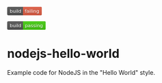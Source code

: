 <svg xmlns="http://www.w3.org/2000/svg" width="81" height="20"><linearGradient id="a" x2="0" y2="100%"><stop offset="0" stop-color="#bbb" stop-opacity=".1"/><stop offset="1" stop-opacity=".1"/></linearGradient><rect rx="3" width="81" height="20" fill="#555"/><rect rx="3" x="37" width="44" height="20" fill="#e05d44"/><path fill="#e05d44" d="M37 0h4v20h-4z"/><rect rx="3" width="81" height="20" fill="url(#a)"/><g fill="#fff" text-anchor="middle" font-family="DejaVu Sans,Verdana,Geneva,sans-serif" font-size="11"><text x="19.5" y="15" fill="#010101" fill-opacity=".3">build</text><text x="19.5" y="14">build</text><text x="58" y="15" fill="#010101" fill-opacity=".3">failing</text><text x="58" y="14">failing</text></g></svg>

<svg xmlns="http://www.w3.org/2000/svg" width="90" height="20"><linearGradient id="a" x2="0" y2="100%"><stop offset="0" stop-color="#bbb" stop-opacity=".1"/><stop offset="1" stop-opacity=".1"/></linearGradient><rect rx="3" width="90" height="20" fill="#555"/><rect rx="3" x="37" width="53" height="20" fill="#4c1"/><path fill="#4c1" d="M37 0h4v20h-4z"/><rect rx="3" width="90" height="20" fill="url(#a)"/><g fill="#fff" text-anchor="middle" font-family="DejaVu Sans,Verdana,Geneva,sans-serif" font-size="11"><text x="19.5" y="15" fill="#010101" fill-opacity=".3">build</text><text x="19.5" y="14">build</text><text x="62.5" y="15" fill="#010101" fill-opacity=".3">passing</text><text x="62.5" y="14">passing</text></g></svg>

# nodejs-hello-world

Example code for NodeJS in the "Hello World" style.
